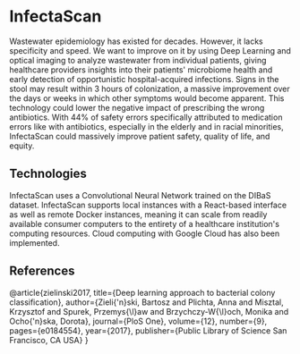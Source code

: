 # InfectaScan

Wastewater epidemiology has existed for decades. However, it lacks specificity and speed. We want to improve on it by using Deep Learning and optical imaging to analyze wastewater from individual patients, giving healthcare providers insights into their patients' microbiome health and early detection of opportunistic hospital-acquired infections. Signs in the stool may result within 3 hours of colonization, a massive improvement over the days or weeks in which other symptoms would become apparent. This technology could lower the negative impact of prescribing the wrong antibiotics. With 44% of safety errors specifically attributed to medication errors like with antibiotics, especially in the elderly and in racial minorities, InfectaScan could massively improve patient safety, quality of life, and equity.

## Technologies

InfectaScan uses a Convolutional Neural Network trained on the DIBaS dataset. InfectaScan supports local instances with a React-based interface as well as remote Docker instances, meaning it can scale from readily available consumer computers to the entirety of a healthcare institution's computing resources. Cloud computing with Google Cloud has also been implemented.

## References

@article{zielinski2017,
	title={Deep learning approach to bacterial colony classification},
	author={Zieli{\'n}ski, Bartosz and Plichta, Anna and Misztal, Krzysztof and Spurek, Przemys{\l}aw and Brzychczy-W{\l}och, Monika and Ocho{\'n}ska, Dorota},
	journal={PloS One},
	volume={12},
	number={9},
	pages={e0184554},
	year={2017},
	publisher={Public Library of Science San Francisco, CA USA}
}
